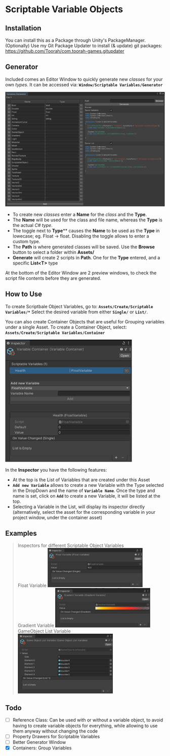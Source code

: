 # Scriptable Variable Objects
 
## Installation
You can install this as a Package through Unity's PackageManager.
(Optionally) Use my Git Package Updater to install (& update) git packages: https://github.com/Toorah/com.toorah-games.gitupdater
 
## Generator
Included comes an Editor Window to quickly generate new *classes* for your own *types*.
It can be accessed via:
**`Window/Scriptable Variables/Generator`**

<img src="Documentation~/Screenshots/generator.png" width="900">
 
- To create new *classes* enter a **Name** for the *class* and the **Type**.
- The **Name** will be used for the class and file name, whereas the **Type** is the actual *C# type*.
- The toggle next to **Type**** causes the **Name** to be used as the **Type** in lowecase; eg. Float -> float. Disabling the toggle allows to enter a custom type.
- The **Path** is where generated classes will be saved. Use the **Browse** button to select a folder within **Assets/**
- **Generate** will create 2 scripts in **Path**. One for the **Type** entered, and a specific **List\<T>** type

At the bottom of the Editor Window are 2 preview windows, to check the script file contents before they are generated.

## How to Use
To create Scriptbale Object Variables, go to:
**`Assets/Create/Scriptable Variables/*`**
Select the desired variable from either **`Single/`** or **`List/`**.

You can also create Container Objects that are useful for Grouping variables under a single Asset.
To create a Container Object, select:
**`Assets/Create/Scriptable Variables/Container`**

<img src="Documentation~/Screenshots/container_02.png" width="400">

In the **Inspector** you have the following features:
- At the top is the List of Variables that are created under this Asset
- **`Add new Variable`** allows to create a new Variable with the Type selected in the DropDown and the name of **`Variable Name`**. Once the type and name is set, click on **`Add`** to create a new Variable, it will be listed at the top.
- Selecting a Variable in the List, will display its inspector directly (alternatively, select the asset for the corresponding variable in your project window, under the container asset)

## Examples
> Inspectors for different Scriptable Object Variables</br>
Float Variable
<img src="Documentation~/Screenshots/float-var.png" width="300"><br>
Gradient Variable
<img src="Documentation~/Screenshots/gradient-var.png" width="300"><br>
GameObject List Variable
<img src="Documentation~/Screenshots/go-list-var.png" width="300"><br>

## Todo
- [ ] Reference Class: Can be used with or without a variable object, to avoid having to create variable objects for everything, while allowing to use them anyway without changing the code
- [ ] Property Drawers for Scriptable Variables
- [ ] Better Generator Window
- [x] Containers: Group Variables
